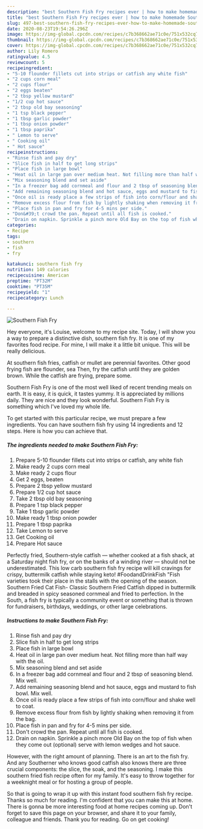 ```yaml
---
description: "best Southern Fish Fry recipes ever | how to make homemade Southern Fish Fry"
title: "best Southern Fish Fry recipes ever | how to make homemade Southern Fish Fry"
slug: 497-best-southern-fish-fry-recipes-ever-how-to-make-homemade-southern-fish-fry
date: 2020-08-23T19:54:26.296Z
image: https://img-global.cpcdn.com/recipes/c7b368662ae71c0e/751x532cq70/southern-fish-fry-recipe-main-photo.jpg
thumbnail: https://img-global.cpcdn.com/recipes/c7b368662ae71c0e/751x532cq70/southern-fish-fry-recipe-main-photo.jpg
cover: https://img-global.cpcdn.com/recipes/c7b368662ae71c0e/751x532cq70/southern-fish-fry-recipe-main-photo.jpg
author: Lily Romero
ratingvalue: 4.5
reviewcount: 5
recipeingredient:
- "5-10 flounder fillets cut into strips or catfish any white fish"
- "2 cups corn meal"
- "2 cups flour"
- "2 eggs beaten"
- "2 tbsp yellow mustard"
- "1/2 cup hot sauce"
- "2 tbsp old bay seasoning"
- "1 tsp black pepper"
- "1 tbsp garlic powder"
- "1 tbsp onion powder"
- "1 tbsp paprika"
- " Lemon to serve"
- " Cooking oil"
- " Hot sauce"
recipeinstructions:
- "Rinse fish and pay dry"
- "Slice fish in half to get long strips"
- "Place fish in large bowl"
- "Heat oil in large pan over medium heat. Not filling more than half way with the oil."
- "Mix seasoning blend and set aside"
- "In a freezer bag add cornmeal and flour and 2 tbsp of seasoning blend. Mix well."
- "Add remaining seasoning blend and hot sauce, eggs and mustard to fish bowl. Mix well."
- "Once oil is ready place a few strips of fish into corn/flour and shake well to coat."
- "Remove excess flour from fish by lightly shaking when removing it from the bag."
- "Place fish in pan and fry for 4-5 mins per side."
- "Don&#39;t crowd the pan. Repeat until all fish is cooked."
- "Drain on napkin. Sprinkle a pinch more Old Bay on the top of fish when they come out (optional) serve with lemon wedges and hot sauce."
categories:
- Recipe
tags:
- southern
- fish
- fry

katakunci: southern fish fry 
nutrition: 149 calories
recipecuisine: American
preptime: "PT32M"
cooktime: "PT35M"
recipeyield: "1"
recipecategory: Lunch

---
```



![Southern Fish Fry](https://img-global.cpcdn.com/recipes/c7b368662ae71c0e/751x532cq70/southern-fish-fry-recipe-main-photo.jpg)

Hey everyone, it's Louise, welcome to my recipe site. Today, I will show you a way to prepare a distinctive dish, southern fish fry. It is one of my favorites food recipe. For mine, I will make it a little bit unique. This will be really delicious.

At southern fish fries, catfish or mullet are perennial favorites. Other good frying fish are flounder, sea Then, fry the catfish until they are golden brown. While the catfish are frying, prepare some.

Southern Fish Fry is one of the most well liked of recent trending meals on earth. It is easy, it is quick, it tastes yummy. It is appreciated by millions daily. They are nice and they look wonderful. Southern Fish Fry is something which I've loved my whole life.


To get started with this particular recipe, we must prepare a few ingredients. You can have southern fish fry using 14 ingredients and 12 steps. Here is how you can achieve that.

<!--inarticleads1-->

##### The ingredients needed to make Southern Fish Fry:

1. Prepare 5-10 flounder fillets cut into strips or catfish, any white fish
1. Make ready 2 cups corn meal
1. Make ready 2 cups flour
1. Get 2 eggs, beaten
1. Prepare 2 tbsp yellow mustard
1. Prepare 1/2 cup hot sauce
1. Take 2 tbsp old bay seasoning
1. Prepare 1 tsp black pepper
1. Take 1 tbsp garlic powder
1. Make ready 1 tbsp onion powder
1. Prepare 1 tbsp paprika
1. Take  Lemon to serve
1. Get  Cooking oil
1. Prepare  Hot sauce


Perfectly fried, Southern-style catfish — whether cooked at a fish shack, at a Saturday night fish fry, or on the banks of a winding river — should not be underestimated. This low carb southern fish fry recipe will kill cravings for crispy, buttermilk catfish while staying keto! #FoodandDrinkFish &#34;Fish varieties took their place in the stalls with the opening of the season. Southern Fried Cat Fish- Classic Southern Fried Catfish dipped in buttermilk and breaded in spicy seasoned cornmeal and fried to perfection. In the South, a fish fry is typically a community event or something that is thrown for fundraisers, birthdays, weddings, or other large celebrations. 

<!--inarticleads2-->

##### Instructions to make Southern Fish Fry:

1. Rinse fish and pay dry
1. Slice fish in half to get long strips
1. Place fish in large bowl
1. Heat oil in large pan over medium heat. Not filling more than half way with the oil.
1. Mix seasoning blend and set aside
1. In a freezer bag add cornmeal and flour and 2 tbsp of seasoning blend. Mix well.
1. Add remaining seasoning blend and hot sauce, eggs and mustard to fish bowl. Mix well.
1. Once oil is ready place a few strips of fish into corn/flour and shake well to coat.
1. Remove excess flour from fish by lightly shaking when removing it from the bag.
1. Place fish in pan and fry for 4-5 mins per side.
1. Don&#39;t crowd the pan. Repeat until all fish is cooked.
1. Drain on napkin. Sprinkle a pinch more Old Bay on the top of fish when they come out (optional) serve with lemon wedges and hot sauce.


However, with the right amount of planning. There is an art to the fish fry. And any Southerner who knows good catfish also knows there are three crucial components: the slice, the soak, and the seasoning. I make this southern fried fish recipe often for my family. It&#39;s easy to throw together for a weeknight meal or for hosting a group of people. 

So that is going to wrap it up with this instant food southern fish fry recipe. Thanks so much for reading. I'm confident that you can make this at home. There is gonna be more interesting food at home recipes coming up. Don't forget to save this page on your browser, and share it to your family, colleague and friends. Thank you for reading. Go on get cooking!
